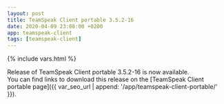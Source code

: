 ```yaml
---
layout: post
title: TeamSpeak Client portable 3.5.2-16
date: 2020-04-09 23:08:00 +0200
app: teamspeak-client
tags: [teamspeak-client]
---
```

{% include vars.html %}

Release of TeamSpeak Client portable 3.5.2-16 is now available.<br />
You can find links to download this release on the [TeamSpeak Client portable page]({{ var_seo_url | append: '/app/teamspeak-client-portable/' }}).